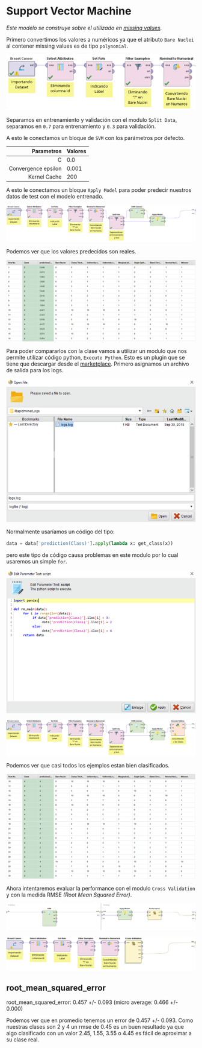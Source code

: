 # Support Vector Machine

_Este modelo se construye sobre el utilizado en [missing values](./4_missing_values_rapidminer.md)_.

Primero convertimos los valores a numéricos ya que el atributo `Bare Nuclei` al contener missing values es de tipo `polynomial`.

![](./img/to_numerical.png)

Separamos en entrenamiento y validación con el modulo `Split Data`, separamos en `0.7` para entrenamiento y `0.3` para validación.

A esto le conectamos un bloque de `SVM` con los parámetros por defecto.

| Parametros | Valores |
| -:| - | 
| C | 0.0 |
| Convergence epsilon | 0.001 |
| Kernel Cache | 200 |

A esto le conectamos un bloque `Apply Model` para poder predecir nuestros datos de test con el modelo entrenado.

![](./img/svm_apply.png)

Podemos ver que los valores predecidos son reales.

![](./img/svm_prediction_1.png)

Para poder compararlos con la clase vamos a utilizar un modulo que nos permite utilizar código python, `Execute Python`. Esto es un plugin que se tiene que descargar desde el [marketplace](https://marketplace.rapidminer.com/UpdateServer/faces/product_details.xhtml?productId=rmx_python_scripting). Primero asignamos un archivo de salida para los logs.

![](./img/log_file.png)

Normalmente usaríamos un código del tipo:

```python
data = data['prediction(Class)'].apply(lambda x: get_class(x))
```

pero este tipo de código causa problemas en este modulo por lo cual usaremos un simple `for`.

![](./img/svm_scrpit.png)

![](./img/svm_code.png)

Podemos ver que casi todos los ejemplos estan bien clasificados.

![](./img/svm_pred.png)

Ahora intentaremos evaluar la performance con el modulo `Cross Validation` y con la medida RMSE _(Root Mean Squared Error)_.

![](./img/cross_svm.png)

![](./img/svm_cross_2.png)

## root_mean_squared_error

root_mean_squared_error: 0.457 +/- 0.093 (micro average: 0.466 +/- 0.000)

Podemos ver que en promedio tenemos un error de 0.457 +/- 0.093.
Como nuestras clases son 2 y 4 un rmse de 0.45 es un buen resultado ya que algo clasificado con un valor 2.45, 1.55, 3.55 o 4.45 es fácil de aproximar a su clase real.